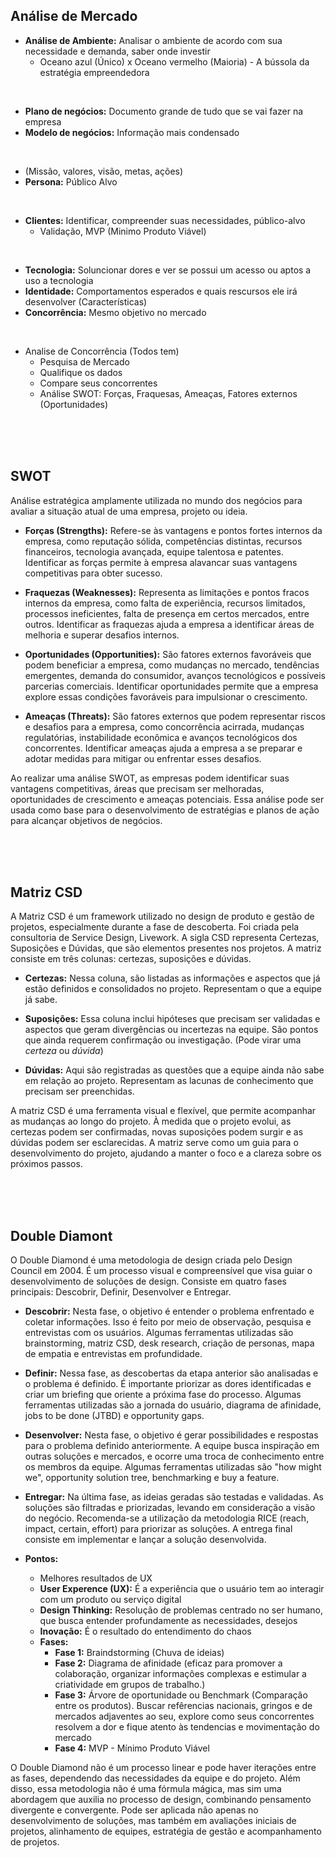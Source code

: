 ## Análise de Mercado

- **Análise de Ambiente:** Analisar o ambiente de acordo com sua necessidade e demanda, saber onde investir
  - Oceano azul (Único) x Oceano vermelho (Maioria) - A bússola da estratégia empreendedora

<br>

- **Plano de negócios:** Documento grande de tudo que se vai fazer na empresa
- **Modelo de negócios:** Informação mais condensado

<br>

- (Missão, valores, visão, metas, ações)
- **Persona:** Público Alvo

<br>

- **Clientes:** Identificar, compreender suas necessidades, público-alvo
  - Validação, MVP (Minimo Produto Viável)

<br>

- **Tecnologia:** Soluncionar dores e ver se possui um acesso ou aptos a uso a tecnologia
- **Identidade:** Comportamentos esperados e quais rescursos ele irá desenvolver (Características)
- **Concorrência:** Mesmo objetivo no mercado

<br>

- Analise de Concorrência (Todos tem)
  - Pesquisa de Mercado
  - Qualifique os dados
  - Compare seus concorrentes
  - Análise SWOT: Forças, Fraquesas, Ameaças, Fatores externos (Oportunidades)


<br><br><br>

## SWOT
Análise estratégica amplamente utilizada no mundo dos negócios para avaliar a situação atual de uma empresa, projeto ou ideia.

- **Forças (Strengths):** Refere-se às vantagens e pontos fortes internos da empresa, como reputação sólida, competências distintas, recursos financeiros, tecnologia avançada, equipe talentosa e patentes. Identificar as forças permite à empresa alavancar suas vantagens competitivas para obter sucesso.

- **Fraquezas (Weaknesses):** Representa as limitações e pontos fracos internos da empresa, como falta de experiência, recursos limitados, processos ineficientes, falta de presença em certos mercados, entre outros. Identificar as fraquezas ajuda a empresa a identificar áreas de melhoria e superar desafios internos.

- **Oportunidades (Opportunities):** São fatores externos favoráveis que podem beneficiar a empresa, como mudanças no mercado, tendências emergentes, demanda do consumidor, avanços tecnológicos e possíveis parcerias comerciais. Identificar oportunidades permite que a empresa explore essas condições favoráveis para impulsionar o crescimento.

- **Ameaças (Threats):** São fatores externos que podem representar riscos e desafios para a empresa, como concorrência acirrada, mudanças regulatórias, instabilidade econômica e avanços tecnológicos dos concorrentes. Identificar ameaças ajuda a empresa a se preparar e adotar medidas para mitigar ou enfrentar esses desafios. 

Ao realizar uma análise SWOT, as empresas podem identificar suas vantagens competitivas, áreas que precisam ser melhoradas, oportunidades de crescimento e ameaças potenciais. Essa análise pode ser usada como base para o desenvolvimento de estratégias e planos de ação para alcançar objetivos de negócios.


<br><br><br>

## Matriz CSD
A Matriz CSD é um framework utilizado no design de produto e gestão de projetos, especialmente durante a fase de descoberta. Foi criada pela consultoria de Service Design, Livework. A sigla CSD representa Certezas, Suposições e Dúvidas, que são elementos presentes nos projetos. A matriz consiste em três colunas: certezas, suposições e dúvidas.

- **Certezas:** Nessa coluna, são listadas as informações e aspectos que já estão definidos e consolidados no projeto. Representam o que a equipe já sabe.

- **Suposições:** Essa coluna inclui hipóteses que precisam ser validadas e aspectos que geram divergências ou incertezas na equipe. São pontos que ainda requerem confirmação ou investigação. (Pode virar uma *certeza* ou *dúvida*)

- **Dúvidas:** Aqui são registradas as questões que a equipe ainda não sabe em relação ao projeto. Representam as lacunas de conhecimento que precisam ser preenchidas.

A matriz CSD é uma ferramenta visual e flexível, que permite acompanhar as mudanças ao longo do projeto. À medida que o projeto evolui, as certezas podem ser confirmadas, novas suposições podem surgir e as dúvidas podem ser esclarecidas. A matriz serve como um guia para o desenvolvimento do projeto, ajudando a manter o foco e a clareza sobre os próximos passos.

<br><br><br>

## Double Diamont
O Double Diamond é uma metodologia de design criada pelo Design Council em 2004. É um processo visual e compreensível que visa guiar o desenvolvimento de soluções de design. Consiste em quatro fases principais: Descobrir, Definir, Desenvolver e Entregar.

- **Descobrir:** Nesta fase, o objetivo é entender o problema enfrentado e coletar informações. Isso é feito por meio de observação, pesquisa e entrevistas com os usuários. Algumas ferramentas utilizadas são brainstorming, matriz CSD, desk research, criação de personas, mapa de empatia e entrevistas em profundidade.

- **Definir:** Nessa fase, as descobertas da etapa anterior são analisadas e o problema é definido. É importante priorizar as dores identificadas e criar um briefing que oriente a próxima fase do processo. Algumas ferramentas utilizadas são a jornada do usuário, diagrama de afinidade, jobs to be done (JTBD) e opportunity gaps.

- **Desenvolver:** Nesta fase, o objetivo é gerar possibilidades e respostas para o problema definido anteriormente. A equipe busca inspiração em outras soluções e mercados, e ocorre uma troca de conhecimento entre os membros da equipe. Algumas ferramentas utilizadas são "how might we", opportunity solution tree, benchmarking e buy a feature.

- **Entregar:** Na última fase, as ideias geradas são testadas e validadas. As soluções são filtradas e priorizadas, levando em consideração a visão do negócio. Recomenda-se a utilização da metodologia RICE (reach, impact, certain, effort) para priorizar as soluções. A entrega final consiste em implementar e lançar a solução desenvolvida.

- **Pontos:**
  - Melhores resultados de UX
  - **User Experence (UX):** É a experiência que o usuário tem ao interagir com um produto ou serviço digital
  - **Design Thinking:** Resolução de problemas centrado no ser humano, que busca entender profundamente as necessidades, desejos
  - **Inovação:** É o resultado do entendimento do chaos
  - **Fases:**
      - **Fase 1:** Braindstorming (Chuva de ideias)
      - **Fase 2:** Diagrama de afinidade (eficaz para promover a colaboração, organizar informações complexas e estimular a criatividade em grupos de trabalho.)
      - **Fase 3:** Árvore de oportunidade ou Benchmark (Comparação entre os produtos). Buscar refêrencias nacionais, gringos e de mercados adjaventes ao seu, explore como seus concorrentes resolvem a dor e fique atento às tendencias e movimentação do mercado
      - **Fase 4:** MVP - Mínimo Produto Viável 

O Double Diamond não é um processo linear e pode haver iterações entre as fases, dependendo das necessidades da equipe e do projeto. Além disso, essa metodologia não é uma fórmula mágica, mas sim uma abordagem que auxilia no processo de design, combinando pensamento divergente e convergente. Pode ser aplicada não apenas no desenvolvimento de soluções, mas também em avaliações iniciais de projetos, alinhamento de equipes, estratégia de gestão e acompanhamento de projetos.